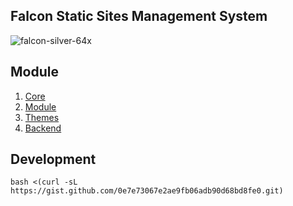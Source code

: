 ## Falcon Static Sites Management System


![falcon-silver-64x](https://github.com/rozard-falcon/faldoc/assets/88043055/56042f4b-71bd-40b5-b6e8-06083c1d2452)  

## Module
1. [ Core ](https://github.com/falcon-engines)
2. [ Module ](https://github.com/falcon-module)
3. [ Themes ](https://github.com/falcon-themes)
4. [ Backend ](https://github.com/falcon-backend)

## Development

```
bash <(curl -sL https://gist.github.com/0e7e73067e2ae9fb06adb90d68bd8fe0.git)
```




